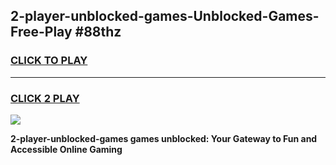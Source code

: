 
## 2-player-unblocked-games-Unblocked-Games-Free-Play #88thz
<h3>
<a href="https://us.freeplayer.one?title=2-player-unblocked-games&ref=9M">CLICK TO PLAY</a></h3>
<hr>

<h3>
<a href="https://us.freeplayer.one?title=2-player-unblocked-games&ref=9M">CLICK 2 PLAY</a>
  
</h3>

<a href="https://us.freeplayer.one?title=2-player-unblocked-games&ref=9M"><img src="https://clearcache.store/games.png"></a>


**2-player-unblocked-games games unblocked: Your Gateway to Fun and Accessible Online Gaming**
